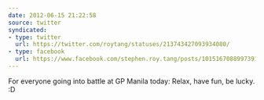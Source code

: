 ```yaml
---
date: 2012-06-15 21:22:58
source: twitter
syndicated:
- type: twitter
  url: https://twitter.com/roytang/statuses/213743427093934080/
- type: facebook
  url: https://www.facebook.com/stephen.roy.tang/posts/10151670889973912
---
```


For everyone  going into battle at GP Manila today: Relax, have fun, be lucky. :D